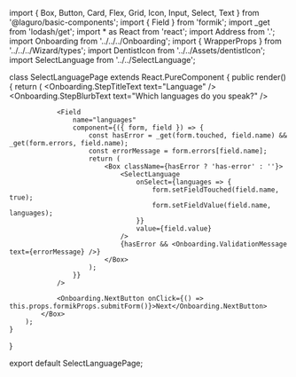 import { Box, Button, Card, Flex, Grid, Icon, Input, Select, Text } from '@laguro/basic-components';
import { Field } from 'formik';
import _get from 'lodash/get';
import * as React from 'react';
import Address from '.';
import Onboarding from '../../../Onboarding';
import { WrapperProps } from '../../../Wizard/types';
import DentistIcon from '../../Assets/dentistIcon';
import SelectLanguage from '../../SelectLanguage';

class SelectLanguagePage extends React.PureComponent<WrapperProps> {
    public render() {
        return (
            <Box minWidth={329}>
                <Flex justifyContent="center">
                    <DentistIcon />
                </Flex>
                <Onboarding.StepTitleText text="Language" />
                <Onboarding.StepBlurbText text="Which languages do you speak?" />

                <Field
                    name="languages"
                    component={({ form, field }) => {
                        const hasError = _get(form.touched, field.name) && _get(form.errors, field.name);
                        const errorMessage = form.errors[field.name];
                        return (
                            <Box className={hasError ? 'has-error' : ''}>
                                <SelectLanguage
                                    onSelect={languages => {
                                        form.setFieldTouched(field.name, true);
                                        form.setFieldValue(field.name, languages);
                                    }}
                                    value={field.value}
                                />
                                {hasError && <Onboarding.ValidationMessage text={errorMessage} />}
                            </Box>
                        );
                    }}
                />

                <Onboarding.NextButton onClick={() => this.props.formikProps.submitForm()}>Next</Onboarding.NextButton>
            </Box>
        );
    }
}

export default SelectLanguagePage;
